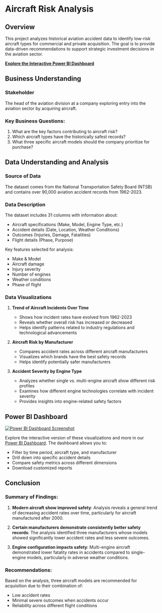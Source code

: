 # Aircraft Risk Analysis

## Overview
This project analyzes historical aviation accident data to identify low-risk aircraft types for commercial and private acquisition. The goal is to provide data-driven recommendations to support strategic investment decisions in the aviation sector.

**[Explore the Interactive Power BI Dashboard]()**

## Business Understanding

### Stakeholder
The head of the aviation division at a company exploring entry into the aviation sector by acquiring aircraft.

### Key Business Questions:
1. What are the key factors contributing to aircraft risk?
2. Which aircraft types have the historically safest records?
3. What three specific aircraft models should the company prioritize for purchase?

## Data Understanding and Analysis

### Source of Data
The dataset comes from the National Transportation Safety Board (NTSB) and contains over 90,000 aviation accident records from 1962-2023.

### Data Description
The dataset includes 31 columns with information about:
- Aircraft specifications (Make, Model, Engine Type, etc.)
- Accident details (Date, Location, Weather Conditions)
- Outcomes (Injuries, Damage, Fatalities)
- Flight details (Phase, Purpose)

Key features selected for analysis:
- Make & Model
- Aircraft damage
- Injury severity
- Number of engines
- Weather conditions
- Phase of flight

### Data Visualizations

1. **Trend of Aircraft Incidents Over Time**
   - Shows how incident rates have evolved from 1962-2023
   - Reveals whether overall risk has increased or decreased
   - Helps identify patterns related to industry regulations and technological advancements

2. **Aircraft Risk by Manufacturer**
   - Compares accident rates across different aircraft manufacturers
   - Visualizes which brands have the best safety records
   - Helps identify potentially safer manufacturers

3. **Accident Severity by Engine Type**
   - Analyzes whether single vs. multi-engine aircraft show different risk profiles
   - Examines how different engine technologies correlate with incident severity
   - Provides insights into engine-related safety factors

## Power BI Dashboard
[![Power BI Dashboard Screenshot](https://example.com/path-to-screenshot.png)](https://app.powerbi.com/link-to-your-dashboard)

Explore the interactive version of these visualizations and more in our [Power BI Dashboard](https://app.powerbi.com/link-to-your-dashboard). The dashboard allows you to:

- Filter by time period, aircraft type, and manufacturer
- Drill down into specific accident details
- Compare safety metrics across different dimensions
- Download customized reports

## Conclusion

### Summary of Findings:
1. **Modern aircraft show improved safety**: Analysis reveals a general trend of decreasing accident rates over time, particularly for aircraft manufactured after 2000.

2. **Certain manufacturers demonstrate consistently better safety records**: The analysis identified three manufacturers whose models showed significantly lower accident rates and less severe outcomes.

3. **Engine configuration impacts safety**: Multi-engine aircraft demonstrated lower fatality rates in accidents compared to single-engine models, particularly in adverse weather conditions.

### Recommendations:
Based on the analysis, three aircraft models are recommended for acquisition due to their combination of:
- Low accident rates
- Minimal severe outcomes when accidents occur
- Reliability across different flight conditions
